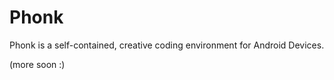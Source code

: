 Phonk
==========

Phonk is a self-contained, creative coding environment for Android Devices.

(more soon :)
